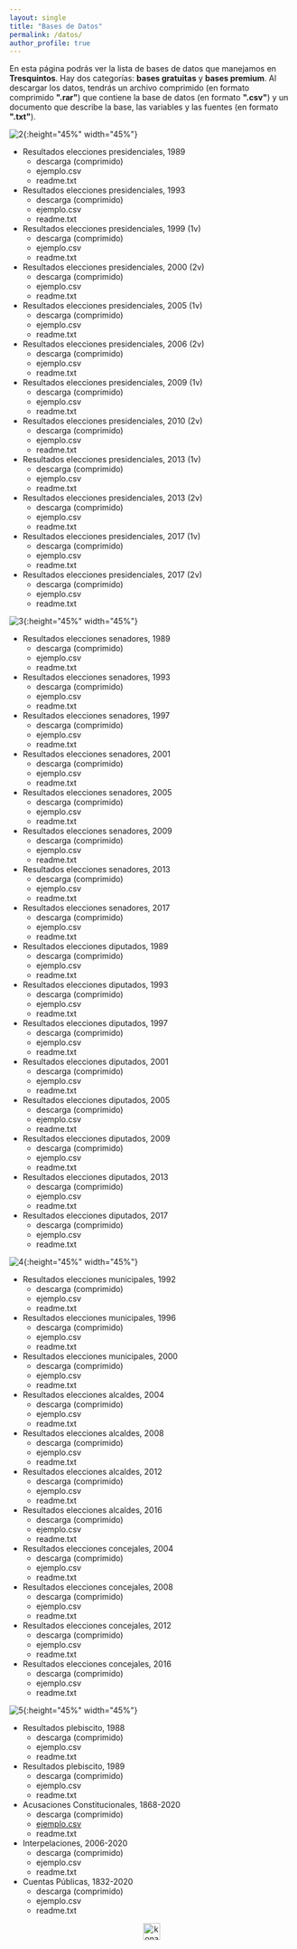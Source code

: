 ```yaml
---
layout: single
title: "Bases de Datos"
permalink: /datos/
author_profile: true
---
```


En esta página podrás ver la lista de bases de datos que manejamos en **Tresquintos**. Hay dos categorías: **bases gratuitas** y **bases premium**. Al descargar los datos, tendrás un archivo comprimido (en formato comprimido **".rar"**) que contiene la base de datos (en formato **".csv"**) y un documento que describe la base, las variables y las fuentes (en formato **".txt"**).


![2](/images/datos/presidenciales.png){:height="45%" width="45%"}

- Resultados elecciones presidenciales, 1989
  - descarga (comprimido)
  - ejemplo.csv
  - readme.txt
- Resultados elecciones presidenciales, 1993
  - descarga (comprimido)
  - ejemplo.csv
  - readme.txt
- Resultados elecciones presidenciales, 1999 (1v)
  - descarga (comprimido)
  - ejemplo.csv
  - readme.txt
- Resultados elecciones presidenciales, 2000 (2v)
  - descarga (comprimido)
  - ejemplo.csv
  - readme.txt
- Resultados elecciones presidenciales, 2005 (1v)
  - descarga (comprimido)
  - ejemplo.csv
  - readme.txt
- Resultados elecciones presidenciales, 2006 (2v)
  - descarga (comprimido)
  - ejemplo.csv
  - readme.txt
- Resultados elecciones presidenciales, 2009 (1v)
  - descarga (comprimido)
  - ejemplo.csv
  - readme.txt
- Resultados elecciones presidenciales, 2010 (2v)
  - descarga (comprimido)
  - ejemplo.csv
  - readme.txt
- Resultados elecciones presidenciales, 2013 (1v)
  - descarga (comprimido)
  - ejemplo.csv
  - readme.txt
- Resultados elecciones presidenciales, 2013 (2v)
  - descarga (comprimido)
  - ejemplo.csv
  - readme.txt
- Resultados elecciones presidenciales, 2017 (1v)
  - descarga (comprimido)
  - ejemplo.csv
  - readme.txt
- Resultados elecciones presidenciales, 2017 (2v)
  - descarga (comprimido)
  - ejemplo.csv
  - readme.txt


![3](/images/datos/parlamentarias.png){:height="45%" width="45%"}

- Resultados elecciones senadores, 1989
  - descarga (comprimido)
  - ejemplo.csv
  - readme.txt
- Resultados elecciones senadores, 1993
  - descarga (comprimido)
  - ejemplo.csv
  - readme.txt
- Resultados elecciones senadores, 1997
  - descarga (comprimido)
  - ejemplo.csv
  - readme.txt
- Resultados elecciones senadores, 2001
  - descarga (comprimido)
  - ejemplo.csv
  - readme.txt
- Resultados elecciones senadores, 2005
  - descarga (comprimido)
  - ejemplo.csv
  - readme.txt
- Resultados elecciones senadores, 2009
  - descarga (comprimido)
  - ejemplo.csv
  - readme.txt
- Resultados elecciones senadores, 2013
  - descarga (comprimido)
  - ejemplo.csv
  - readme.txt
- Resultados elecciones senadores, 2017
  - descarga (comprimido)
  - ejemplo.csv
  - readme.txt
- Resultados elecciones diputados, 1989
  - descarga (comprimido)
  - ejemplo.csv
  - readme.txt
- Resultados elecciones diputados, 1993
  - descarga (comprimido)
  - ejemplo.csv
  - readme.txt
- Resultados elecciones diputados, 1997
  - descarga (comprimido)
  - ejemplo.csv
  - readme.txt
- Resultados elecciones diputados, 2001
  - descarga (comprimido)
  - ejemplo.csv
  - readme.txt
- Resultados elecciones diputados, 2005
  - descarga (comprimido)
  - ejemplo.csv
  - readme.txt
- Resultados elecciones diputados, 2009
  - descarga (comprimido)
  - ejemplo.csv
  - readme.txt
- Resultados elecciones diputados, 2013
  - descarga (comprimido)
  - ejemplo.csv
  - readme.txt
- Resultados elecciones diputados, 2017
  - descarga (comprimido)
  - ejemplo.csv
  - readme.txt

![4](/images/datos/municipales.png){:height="45%" width="45%"}

- Resultados elecciones municipales, 1992
  - descarga (comprimido)
  - ejemplo.csv
  - readme.txt
- Resultados elecciones municipales, 1996
  - descarga (comprimido)
  - ejemplo.csv
  - readme.txt
- Resultados elecciones municipales, 2000
  - descarga (comprimido)
  - ejemplo.csv
  - readme.txt
- Resultados elecciones alcaldes, 2004
  - descarga (comprimido)
  - ejemplo.csv
  - readme.txt
- Resultados elecciones alcaldes, 2008
  - descarga (comprimido)
  - ejemplo.csv
  - readme.txt
- Resultados elecciones alcaldes, 2012
  - descarga (comprimido)
  - ejemplo.csv
  - readme.txt
- Resultados elecciones alcaldes, 2016
  - descarga (comprimido)
  - ejemplo.csv
  - readme.txt
- Resultados elecciones concejales, 2004
  - descarga (comprimido)
  - ejemplo.csv
  - readme.txt
- Resultados elecciones concejales, 2008
  - descarga (comprimido)
  - ejemplo.csv
  - readme.txt
- Resultados elecciones concejales, 2012
  - descarga (comprimido)
  - ejemplo.csv
  - readme.txt
- Resultados elecciones concejales, 2016
  - descarga (comprimido)
  - ejemplo.csv
  - readme.txt

![5](/images/datos/otros.png){:height="45%" width="45%"}

- Resultados plebiscito, 1988
  - descarga (comprimido)
  - ejemplo.csv
  - readme.txt
- Resultados plebiscito, 1989
  - descarga (comprimido)
  - ejemplo.csv
  - readme.txt
- Acusaciones Constitucionales, 1868-2020
  - descarga (comprimido)
  - [ejemplo.csv](Acusaciones%20Constitucionales,%201868-2020/Acusaciones%20Constitucionales,%201868-2020%20corto.xslx)
  - readme.txt
- Interpelaciones, 2006-2020
  - descarga (comprimido)
  - ejemplo.csv
  - readme.txt
- Cuentas Públicas, 1832-2020
  - descarga (comprimido)
  - ejemplo.csv
  - readme.txt

<!-- NES -->
<style>
.aligncenter {
    text-align: center;
}
</style>
<p class="aligncenter">
    <img src="/images/nes.png" width="30" height="30" alt="konami" />
</p>
<script src="/js/topsecret.js"></script>


<!-- Favicon -->
<link rel="apple-touch-icon" sizes="180x180" href="/apple-touch-icon.png">
<link rel="icon" type="image/png" sizes="32x32" href="/favicon-32x32.png">
<link rel="icon" type="image/png" sizes="16x16" href="/favicon-16x16.png">
<link rel="manifest" href="/site.webmanifest">
<link rel="mask-icon" href="/safari-pinned-tab.svg" color="#5bbad5">
<meta name="msapplication-TileColor" content="#b91d47">
<meta name="theme-color" content="#ffffff">
